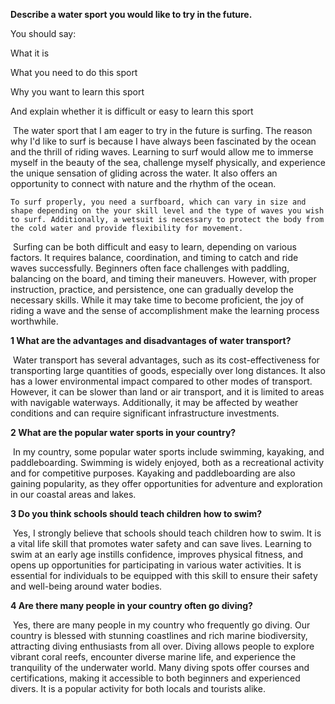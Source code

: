 

**Describe a water sport you would like to try in the future.**

You should say:

What it is

What you need to do this sport

Why you want to learn this sport

And explain whether it is difficult or easy to learn this sport	

​	The water sport that I am eager to try in the future is surfing. The reason why I'd like to surf is because I have always been fascinated by the ocean and the thrill of riding waves. Learning to surf would allow me to immerse myself in the beauty of the sea, challenge myself physically, and experience the unique sensation of gliding across the water. It also offers an opportunity to connect with nature and the rhythm of the ocean.

 	To surf properly, you need a surfboard, which can vary in size and shape depending on the your skill level and the type of waves you wish to surf. Additionally, a wetsuit is necessary to protect the body from the cold water and provide flexibility for movement.

​	Surfing can be both difficult and easy to learn, depending on various factors. It requires balance, coordination, and timing to catch and ride waves successfully. Beginners often face challenges with paddling, balancing on the board, and timing their maneuvers. However, with proper instruction, practice, and persistence, one can gradually develop the necessary skills. While it may take time to become proficient, the joy of riding a wave and the sense of accomplishment make the learning process worthwhile.

**1 What are the advantages and disadvantages of water transport?**

​	Water transport has several advantages, such as its cost-effectiveness for transporting large quantities of goods, especially over long distances. It also has a lower environmental impact compared to other modes of transport. However, it can be slower than land or air transport, and it is limited to areas with navigable waterways. Additionally, it may be affected by weather conditions and can require significant infrastructure investments.

**2 What are the popular water sports in your country?**

​	In my country, some popular water sports include swimming, kayaking, and paddleboarding. Swimming is widely enjoyed, both as a recreational activity and for competitive purposes. Kayaking and paddleboarding are also gaining popularity, as they offer opportunities for adventure and exploration in our coastal areas and lakes.

**3 Do you think schools should teach children how to swim?**

​	Yes, I strongly believe that schools should teach children how to swim. It is a vital life skill that promotes water safety and can save lives. Learning to swim at an early age instills confidence, improves physical fitness, and opens up opportunities for participating in various water activities. It is essential for individuals to be equipped with this skill to ensure their safety and well-being around water bodies.

**4 Are there many people in your country often go diving?**

​	Yes, there are many people in my country who frequently go diving. Our country is blessed with stunning coastlines and rich marine biodiversity, attracting diving enthusiasts from all over. Diving allows people to explore vibrant coral reefs, encounter diverse marine life, and experience the tranquility of the underwater world. Many diving spots offer courses and certifications, making it accessible to both beginners and experienced divers. It is a popular activity for both locals and tourists alike.